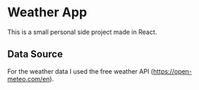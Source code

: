 # Weather App
This is a small personal side project made in React.

## Data Source
For the weather data I used the free weather API (https://open-meteo.com/en).
